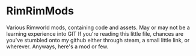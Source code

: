 # RimRimMods
Various Rimworld mods, containing code and assets. May or may not be a learning experience into GIT
If you're reading this little file, chances are you've stumbled onto my github either through steam, a small little link, or wherever.
Anyways, here's a mod or few.
